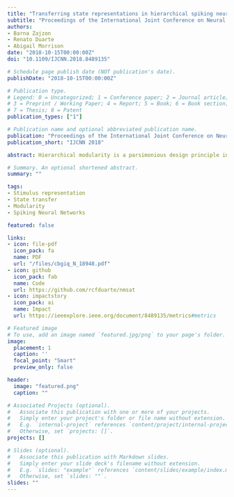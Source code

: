 ```yaml
---
title: "Transferring state representations in hierarchical spiking neural networks"
subtitle: "Proceedings of the International Joint Conference on Neural Networks 2018"
authors:
- Barna Zajzon
- Renato Duarte
- Abigail Morrison
date: "2018-10-15T00:00:00Z"
doi: "10.1109/IJCNN.2018.8489135"

# Schedule page publish date (NOT publication's date).
publishDate: "2018-10-15T00:00:00Z"

# Publication type.
# Legend: 0 = Uncategorized; 1 = Conference paper; 2 = Journal article;
# 3 = Preprint / Working Paper; 4 = Report; 5 = Book; 6 = Book section;
# 7 = Thesis; 8 = Patent
publication_types: ["1"]

# Publication name and optional abbreviated publication name.
publication: "Proceedings of the International Joint Conference on Neural Networks 2018"
publication_short: "IJCNN 2018"

abstract: Hierarchical modularity is a parsimonious design principle in many complex systems and underlies various key structural and functional aspects of neurobiological systems, whose modules are recurrent networks of spiking neurons. An essential requirement for such systems to adequately function is the ability to transfer information across multiple modules in a reliable and efficient manner. In this work, we study the characteristics of emergent stimulus representations in recurrent, spiking neural networks and the features that allow efficient information transfer among multiple, interacting sub-networks. We find that the specificity of structural mappings between the modules is strictly required for information to propagate to a sufficient depth, in a sequential setup. Conserved topography not only improves computational performance in all scenarios analyzed, but it proves to be more robust against noise and interference effects, results in less variability in the neural responses and increases memory capacity.

# Summary. An optional shortened abstract.
summary: ""

tags:
- Stimulus representation
- State transfer
- Modularity
- Spiking Neural Networks

featured: false

links:
- icon: file-pdf
  icon_pack: fa
  name: PDF
  url: "/files/cbgiq_N_18948.pdf"
- icon: github 
  icon_pack: fab
  name: Code
  url: https://github.com/rcfduarte/nmsat
- icon: impactstory
  icon_pack: ai
  name: Impact
  url: https://ieeexplore.ieee.org/document/8489135/metrics#metrics

# Featured image
# To use, add an image named `featured.jpg/png` to your page's folder. 
image:
  placement: 1
  caption: ''
  focal_point: "Smart"
  preview_only: false

header:
  image: "featured.png"
  caption: ""

# Associated Projects (optional).
#   Associate this publication with one or more of your projects.
#   Simply enter your project's folder or file name without extension.
#   E.g. `internal-project` references `content/project/internal-project/index.md`.
#   Otherwise, set `projects: []`.
projects: []

# Slides (optional).
#   Associate this publication with Markdown slides.
#   Simply enter your slide deck's filename without extension.
#   E.g. `slides: "example"` references `content/slides/example/index.md`.
#   Otherwise, set `slides: ""`.
slides: ""
---
```


